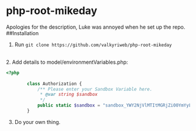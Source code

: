 # php-root-mikeday
Apologies for the description, Luke was annoyed when he set up the repo.
<br>
##Installation
1. Run 
`git clone https://github.com/valkyriweb/php-root-mikeday`
<br>
2. Add details to model/environmentVariables.php:

```php
<?php
        
        class Authorization {
            /** Please enter your Sandbox Variable here.
             * @var string $sandbox
             */
            public static $sandbox = "sandbox_YWY2NjVlMTItMGRjZi00YmYyLWE5NDAtYzYzYjZiM.........................";
        }
```
3. Do your own thing.
